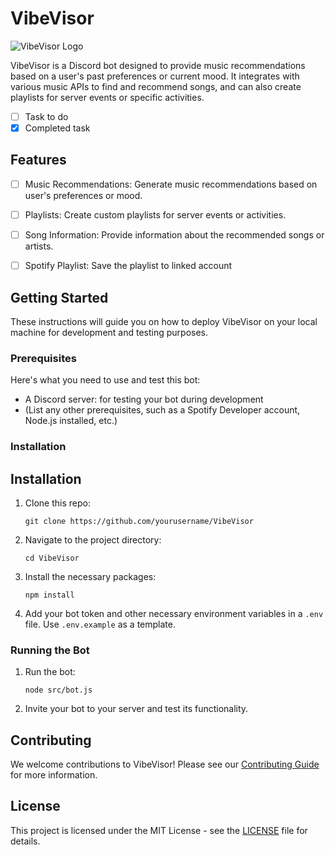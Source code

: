 # VibeVisor

![VibeVisor Logo](./assets/logo.png)

VibeVisor is a Discord bot designed to provide music recommendations based on a user's past preferences or current mood. It integrates with various music APIs to find and recommend songs, and can also create playlists for server events or specific activities.

- [ ] Task to do
- [x] Completed task

## Features

- [ ] Music Recommendations: Generate music recommendations based on user's preferences or mood.
- [ ] Playlists: Create custom playlists for server events or activities.
- [ ] Song Information: Provide information about the recommended songs or artists.
- [ ] Spotify Playlist: Save the playlist to linked account


## Getting Started

These instructions will guide you on how to deploy VibeVisor on your local machine for development and testing purposes.

### Prerequisites

Here's what you need to use and test this bot:

- A Discord server: for testing your bot during development
- (List any other prerequisites, such as a Spotify Developer account, Node.js installed, etc.)

### Installation

## Installation

1. Clone this repo:
    ```shell
    git clone https://github.com/yourusername/VibeVisor
    ```
2. Navigate to the project directory:
    ```shell
    cd VibeVisor
    ```
3. Install the necessary packages:
    ```shell
    npm install
    ```
4. Add your bot token and other necessary environment variables in a `.env` file. Use `.env.example` as a template.

### Running the Bot

1. Run the bot:
    ```shell
    node src/bot.js
    ```
2. Invite your bot to your server and test its functionality.

## Contributing

We welcome contributions to VibeVisor! Please see our [Contributing Guide](LINK_TO_CONTRIBUTING_GUIDE_IF_YOU_HAVE_ONE) for more information.

## License

This project is licensed under the MIT License - see the [LICENSE](LICENSE) file for details.
